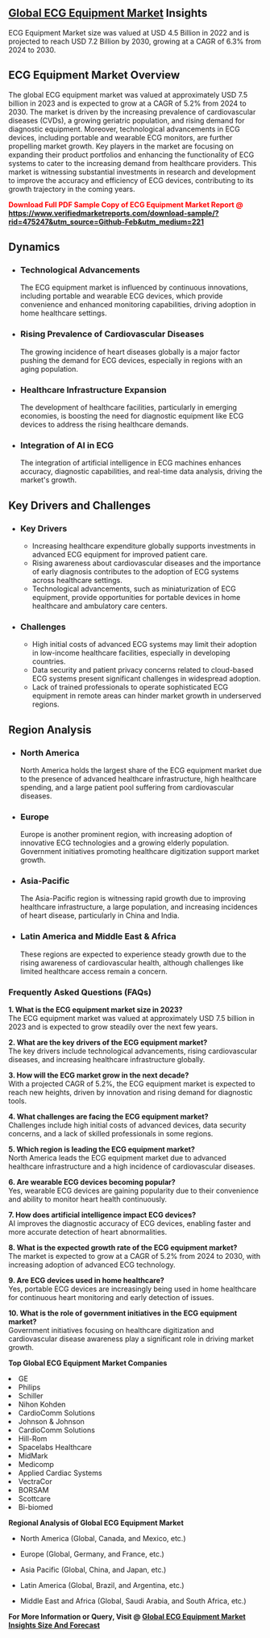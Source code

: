 <h2><a href="https://www.verifiedmarketreports.com/download-sample/?rid=475247&amp;utm_source=Github&amp;utm_medium=221" target="_blank">Global ECG Equipment Market</a> Insights</h2><p>ECG Equipment Market size was valued at USD 4.5 Billion in 2022 and is projected to reach USD 7.2 Billion by 2030, growing at a CAGR of 6.3% from 2024 to 2030.</p><p> <h2>ECG Equipment Market Overview</h2> <p>The global ECG equipment market was valued at approximately USD 7.5 billion in 2023 and is expected to grow at a CAGR of 5.2% from 2024 to 2030. The market is driven by the increasing prevalence of cardiovascular diseases (CVDs), a growing geriatric population, and rising demand for diagnostic equipment. Moreover, technological advancements in ECG devices, including portable and wearable ECG monitors, are further propelling market growth. Key players in the market are focusing on expanding their product portfolios and enhancing the functionality of ECG systems to cater to the increasing demand from healthcare providers. This market is witnessing substantial investments in research and development to improve the accuracy and efficiency of ECG devices, contributing to its growth trajectory in the coming years.</p> <p><strong><p><span class=""><span style="color: #ff0000;"><strong>Download Full PDF Sample Copy of ECG Equipment Market Report</strong> @ </span><a href="https://www.verifiedmarketreports.com/download-sample/?rid=475247&amp;utm_source=Github-Feb&amp;utm_medium=221" target="_blank">https://www.verifiedmarketreports.com/download-sample/?rid=475247&amp;utm_source=Github-Feb&amp;utm_medium=221</a></span></p></strong></p> <h2>Dynamics</h2> <ul> <li><h3>Technological Advancements</h3> The ECG equipment market is influenced by continuous innovations, including portable and wearable ECG devices, which provide convenience and enhanced monitoring capabilities, driving adoption in home healthcare settings.</li> <li><h3>Rising Prevalence of Cardiovascular Diseases</h3> The growing incidence of heart diseases globally is a major factor pushing the demand for ECG devices, especially in regions with an aging population.</li> <li><h3>Healthcare Infrastructure Expansion</h3> The development of healthcare facilities, particularly in emerging economies, is boosting the need for diagnostic equipment like ECG devices to address the rising healthcare demands.</li> <li><h3>Integration of AI in ECG</h3> The integration of artificial intelligence in ECG machines enhances accuracy, diagnostic capabilities, and real-time data analysis, driving the market's growth.</li> </ul> <h2>Key Drivers and Challenges</h2> <ul> <li><h3>Key Drivers</h3> <ul> <li>Increasing healthcare expenditure globally supports investments in advanced ECG equipment for improved patient care.</li> <li>Rising awareness about cardiovascular diseases and the importance of early diagnosis contributes to the adoption of ECG systems across healthcare settings.</li> <li>Technological advancements, such as miniaturization of ECG equipment, provide opportunities for portable devices in home healthcare and ambulatory care centers.</li> </ul> </li> <li><h3>Challenges</h3> <ul> <li>High initial costs of advanced ECG systems may limit their adoption in low-income healthcare facilities, especially in developing countries.</li> <li>Data security and patient privacy concerns related to cloud-based ECG systems present significant challenges in widespread adoption.</li> <li>Lack of trained professionals to operate sophisticated ECG equipment in remote areas can hinder market growth in underserved regions.</li> </ul> </li> </ul> <h2>Region Analysis</h2> <ul> <li><h3>North America</h3> North America holds the largest share of the ECG equipment market due to the presence of advanced healthcare infrastructure, high healthcare spending, and a large patient pool suffering from cardiovascular diseases.</li> <li><h3>Europe</h3> Europe is another prominent region, with increasing adoption of innovative ECG technologies and a growing elderly population. Government initiatives promoting healthcare digitization support market growth.</li> <li><h3>Asia-Pacific</h3> The Asia-Pacific region is witnessing rapid growth due to improving healthcare infrastructure, a large population, and increasing incidences of heart disease, particularly in China and India.</li> <li><h3>Latin America and Middle East & Africa</h3> These regions are expected to experience steady growth due to the rising awareness of cardiovascular health, although challenges like limited healthcare access remain a concern.</li> </ul> <h3>Frequently Asked Questions (FAQs)</h3> <p><strong>1. What is the ECG equipment market size in 2023?</strong><br>The ECG equipment market was valued at approximately USD 7.5 billion in 2023 and is expected to grow steadily over the next few years.</p> <p><strong>2. What are the key drivers of the ECG equipment market?</strong><br>The key drivers include technological advancements, rising cardiovascular diseases, and increasing healthcare infrastructure globally.</p> <p><strong>3. How will the ECG market grow in the next decade?</strong><br>With a projected CAGR of 5.2%, the ECG equipment market is expected to reach new heights, driven by innovation and rising demand for diagnostic tools.</p> <p><strong>4. What challenges are facing the ECG equipment market?</strong><br>Challenges include high initial costs of advanced devices, data security concerns, and a lack of skilled professionals in some regions.</p> <p><strong>5. Which region is leading the ECG equipment market?</strong><br>North America leads the ECG equipment market due to advanced healthcare infrastructure and a high incidence of cardiovascular diseases.</p> <p><strong>6. Are wearable ECG devices becoming popular?</strong><br>Yes, wearable ECG devices are gaining popularity due to their convenience and ability to monitor heart health continuously.</p> <p><strong>7. How does artificial intelligence impact ECG devices?</strong><br>AI improves the diagnostic accuracy of ECG devices, enabling faster and more accurate detection of heart abnormalities.</p> <p><strong>8. What is the expected growth rate of the ECG equipment market?</strong><br>The market is expected to grow at a CAGR of 5.2% from 2024 to 2030, with increasing adoption of advanced ECG technology.</p> <p><strong>9. Are ECG devices used in home healthcare?</strong><br>Yes, portable ECG devices are increasingly being used in home healthcare for continuous heart monitoring and early detection of issues.</p> <p><strong>10. What is the role of government initiatives in the ECG equipment market?</strong><br>Government initiatives focusing on healthcare digitization and cardiovascular disease awareness play a significant role in driving market growth.</p> </p><p><strong>Top Global ECG Equipment Market Companies</strong></p><div data-test-id=""><p><li>GE</li><li> Philips</li><li> Schiller</li><li> Nihon Kohden</li><li> CardioComm Solutions</li><li> Johnson & Johnson</li><li> CardioComm Solutions</li><li> Hill-Rom</li><li> Spacelabs Healthcare</li><li> MidMark</li><li> Medicomp</li><li> Applied Cardiac Systems</li><li> VectraCor</li><li> BORSAM</li><li> Scottcare</li><li> Bi-biomed</li></p><div><strong>Regional Analysis of&nbsp;Global ECG Equipment Market</strong></div><ul><li dir="ltr"><p dir="ltr">North America&nbsp;(Global, Canada, and Mexico, etc.)</p></li><li dir="ltr"><p dir="ltr">Europe (Global, Germany, and France, etc.)</p></li><li dir="ltr"><p dir="ltr">Asia Pacific&nbsp;(Global, China, and Japan, etc.)</p></li><li dir="ltr"><p dir="ltr">Latin America&nbsp;(Global, Brazil, and Argentina, etc.)</p></li><li dir="ltr">Middle East and Africa&nbsp;(Global, Saudi Arabia, and South Africa, etc.)</li></ul><p><strong>For More Information or Query, Visit @&nbsp;</strong><strong><a href="https://www.verifiedmarketreports.com/product/ecg-equipment-market-size-and-forecast/?utm_source=Github&amp;utm_medium=221" target="_blank">Global ECG Equipment Market Insights Size And Forecast</a></strong></p></div>
